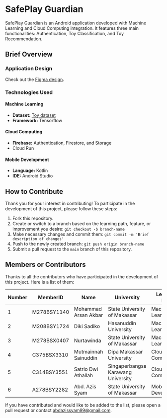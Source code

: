 # SafePlay Guardian

SafePlay Guardian is an Android application developed with Machine Learning and Cloud Computing integration. It features three main functionalities: Authentication, Toy Classification, and Toy Recommendation.

## Brief Overview

### Application Design
Check out the [Figma design](https://www.figma.com/file/6x8q0VqBazHqNSnB81GqAy/SafePlay-Guardian?type=design&node-id=0-1&mode=design&t=ffUfB8zxvEbZH9pW-0).

### Technologies Used

#### Machine Learning
- **Dataset:** [Toy dataset](https://drive.google.com/file/d/1gNvirgd9TZCnIUxBSNyDJg-8-Bel8jN7/view?usp=sharing)
- **Framework:** Tensorflow

#### Cloud Computing
- **Firebase:** Authentication, Firestore, and Storage
- Cloud Run

#### Mobile Development
- **Language:** Kotlin
- **IDE:** Android Studio

## How to Contribute

Thank you for your interest in contributing! To participate in the development of this project, please follow these steps:

1. Fork this repository.
2. Create or switch to a branch based on the learning path, feature, or improvement you desire: `git checkout -b branch-name`
3. Make necessary changes and commit them: `git commit -m 'Brief description of changes'`
4. Push to the newly created branch: `git push origin branch-name`
5. Submit a pull request to the `main` branch of this repository.

## Members or Contributors

Thanks to all the contributors who have participated in the development of this project. Here is a list of them:

| **Number** | **MemberID** | **Name**                | **University**                   | **Learning Path**       |
|------------|--------------|-------------------------|----------------------------------|--------------------------|
| 1          | M278BSY1140  | Mohammad Arsan Akbar    | State University of Makassar     | Machine Learning        |
| 2          | M208BSY1724  | Diki Sadiko             | Hasanuddin University           | Machine Learning        |
| 3          | M278BSX0407  | Nurtawinda              | State University of Makassar     | Machine Learning        |
| 4          | C375BSX3310  | Mutmainnah Sainuddin    | Dipa Makassar University         | Cloud Computing         |
| 5          | C314BSY3551  | Satrio Dwi Athallah      | Singaperbangsa Karawang University| Cloud Computing         |
| 6          | A278BSY2282  | Abd. Azis Syam          | State University of Makassar     | Mobile Development      |

If you have contributed and would like to be added to the list, please open a pull request or contact abdazissyam99@gmail.com.

